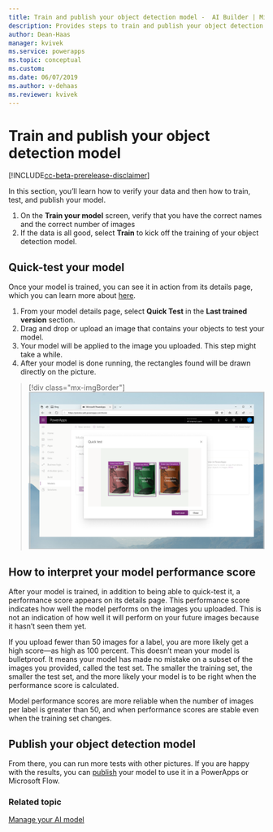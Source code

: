 ```yaml
---
title: Train and publish your object detection model -  AI Builder | Microsoft Docs
description: Provides steps to train and publish your object detection model in AI Builder.
author: Dean-Haas
manager: kvivek
ms.service: powerapps
ms.topic: conceptual
ms.custom: 
ms.date: 06/07/2019
ms.author: v-dehaas
ms.reviewer: kvivek
---
```


# Train and publish your object detection model

[!INCLUDE[cc-beta-prerelease-disclaimer](./includes/cc-beta-prerelease-disclaimer.md)]

In this section, you’ll learn how to verify your data and then how to train, test, and publish your model.

1.	On the **Train your model** screen, verify that you have the correct names and the correct number of images 
2.	If the data is all good, select **Train** to kick off the training of your object detection model.

## Quick-test your model 

Once your model is trained, you can see it in action from its details page, which you can learn more about [here](manage-model.md).

1. From your model details page, select **Quick Test** in the **Last trained version** section. 
2. Drag and drop or upload an image that contains your objects to test your model.
3. Your model will be applied to the image you uploaded. This step might take a while.
4. After your model is done running, the rectangles found will be drawn directly on the picture. 

> [!div class="mx-imgBorder"]
> ![Quick-test screen](media/quick-test.png)

## How to interpret your model performance score

After your model is trained, in addition to being able to quick-test it, a performance score appears on its details page. This performance score indicates how well the model performs on the images you uploaded. This is not an indication of how well it will perform on your future images because it hasn’t seen them yet. 

If you upload fewer than 50 images for a label, you are more likely get a high score—as high as 100 percent. This doesn’t mean your model is bulletproof. It means your model has made no mistake on a subset of the images you provided, called the test set. The smaller the training set, the smaller the test set, and the more likely your model is to be right when the performance score is calculated.


<!--from editor: Is the following sentence OK? "...performance scores are more reliable when .... and when performance scores are stable even when ..." Seems like either some words are missing or are extra. -->


Model performance scores are more reliable when the number of images per label is greater than 50,  and when performance scores are stable even when the training set changes.

## Publish your object detection model


<!--from editor: Does "in a PowerApps" mean "in an app created with PowerApps"? Also, do you mean "in a flow," or "in Microsoft Flow"? -->

From there, you can run more tests with other pictures. If you are happy with the results, you can [publish](publish-model.md) your model to use it in a PowerApps or Microsoft Flow.

### Related topic
[Manage your AI model](manage-model.md)
